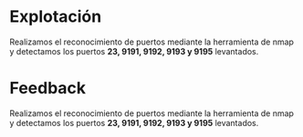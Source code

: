 # **Explotación**

Realizamos el reconocimiento de puertos mediante la herramienta de nmap y detectamos los puertos **23, 9191, 9192, 9193 y 9195** levantados.

# **Feedback**

Realizamos el reconocimiento de puertos mediante la herramienta de nmap y detectamos los puertos **23, 9191, 9192, 9193 y 9195** levantados.

